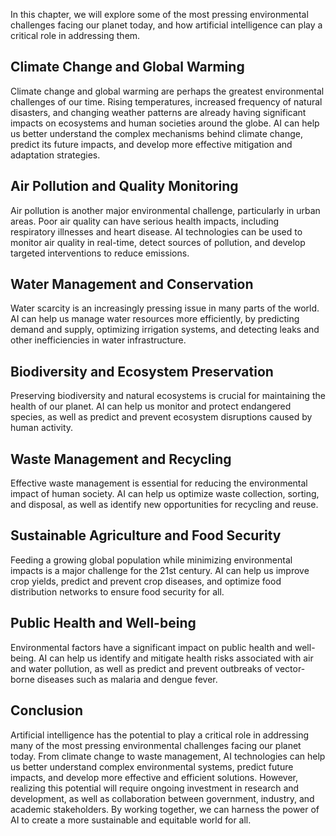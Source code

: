 

In this chapter, we will explore some of the most pressing environmental challenges facing our planet today, and how artificial intelligence can play a critical role in addressing them.

Climate Change and Global Warming
---------------------------------

Climate change and global warming are perhaps the greatest environmental challenges of our time. Rising temperatures, increased frequency of natural disasters, and changing weather patterns are already having significant impacts on ecosystems and human societies around the globe. AI can help us better understand the complex mechanisms behind climate change, predict its future impacts, and develop more effective mitigation and adaptation strategies.

Air Pollution and Quality Monitoring
------------------------------------

Air pollution is another major environmental challenge, particularly in urban areas. Poor air quality can have serious health impacts, including respiratory illnesses and heart disease. AI technologies can be used to monitor air quality in real-time, detect sources of pollution, and develop targeted interventions to reduce emissions.

Water Management and Conservation
---------------------------------

Water scarcity is an increasingly pressing issue in many parts of the world. AI can help us manage water resources more efficiently, by predicting demand and supply, optimizing irrigation systems, and detecting leaks and other inefficiencies in water infrastructure.

Biodiversity and Ecosystem Preservation
---------------------------------------

Preserving biodiversity and natural ecosystems is crucial for maintaining the health of our planet. AI can help us monitor and protect endangered species, as well as predict and prevent ecosystem disruptions caused by human activity.

Waste Management and Recycling
------------------------------

Effective waste management is essential for reducing the environmental impact of human society. AI can help us optimize waste collection, sorting, and disposal, as well as identify new opportunities for recycling and reuse.

Sustainable Agriculture and Food Security
-----------------------------------------

Feeding a growing global population while minimizing environmental impacts is a major challenge for the 21st century. AI can help us improve crop yields, predict and prevent crop diseases, and optimize food distribution networks to ensure food security for all.

Public Health and Well-being
----------------------------

Environmental factors have a significant impact on public health and well-being. AI can help us identify and mitigate health risks associated with air and water pollution, as well as predict and prevent outbreaks of vector-borne diseases such as malaria and dengue fever.

Conclusion
----------

Artificial intelligence has the potential to play a critical role in addressing many of the most pressing environmental challenges facing our planet today. From climate change to waste management, AI technologies can help us better understand complex environmental systems, predict future impacts, and develop more effective and efficient solutions. However, realizing this potential will require ongoing investment in research and development, as well as collaboration between government, industry, and academic stakeholders. By working together, we can harness the power of AI to create a more sustainable and equitable world for all.
